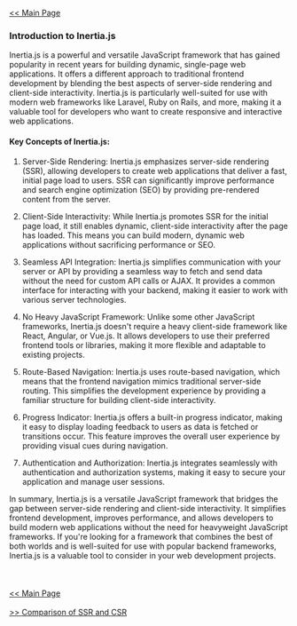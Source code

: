 <a href="./readme.md"><< Main Page</a>

### Introduction to Inertia.js

<p>
Inertia.js is a powerful and versatile JavaScript framework that has gained popularity in recent years for building dynamic, single-page web applications. It offers a different approach to traditional frontend development by blending the best aspects of server-side rendering and client-side interactivity. Inertia.js is particularly well-suited for use with modern web frameworks like Laravel, Ruby on Rails, and more, making it a valuable tool for developers who want to create responsive and interactive web applications.
</p>

#### Key Concepts of Inertia.js:

1. Server-Side Rendering: Inertia.js emphasizes server-side rendering (SSR), allowing developers to create web applications that deliver a fast, initial page load to users. SSR can significantly improve performance and search engine optimization (SEO) by providing pre-rendered content from the server.

2. Client-Side Interactivity: While Inertia.js promotes SSR for the initial page load, it still enables dynamic, client-side interactivity after the page has loaded. This means you can build modern, dynamic web applications without sacrificing performance or SEO.

3. Seamless API Integration: Inertia.js simplifies communication with your server or API by providing a seamless way to fetch and send data without the need for custom API calls or AJAX. It provides a common interface for interacting with your backend, making it easier to work with various server technologies.

4. No Heavy JavaScript Framework: Unlike some other JavaScript frameworks, Inertia.js doesn't require a heavy client-side framework like React, Angular, or Vue.js. It allows developers to use their preferred frontend tools or libraries, making it more flexible and adaptable to existing projects.

5. Route-Based Navigation: Inertia.js uses route-based navigation, which means that the frontend navigation mimics traditional server-side routing. This simplifies the development experience by providing a familiar structure for building client-side interactivity.

6. Progress Indicator: Inertia.js offers a built-in progress indicator, making it easy to display loading feedback to users as data is fetched or transitions occur. This feature improves the overall user experience by providing visual cues during navigation.

7. Authentication and Authorization: Inertia.js integrates seamlessly with authentication and authorization systems, making it easy to secure your application and manage user sessions.

<span>
In summary, Inertia.js is a versatile JavaScript framework that bridges the gap between server-side rendering and client-side interactivity. It simplifies frontend development, improves performance, and allows developers to build modern web applications without the need for heavyweight JavaScript frameworks. If you're looking for a framework that combines the best of both worlds and is well-suited for use with popular backend frameworks, Inertia.js is a valuable tool to consider in your web development projects.
</span>

<br/>
<br/>
<br/>
<br/>
<a href="./readme.md"><< Main Page</a>
<br/>
<br/>
<a href="./2_Comparison_of_SSR_and_CSR.md">>> Comparison of SSR and CSR</a>
<br/>
<br/>
